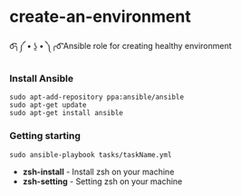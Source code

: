 # create-an-environment

o͡͡͡╮༼ • ʖ̯ • ༽╭o͡͡͡
Ansible role for creating healthy environment

### Install Ansible

```
sudo apt-add-repository ppa:ansible/ansible
sudo apt-get update
sudo apt-get install ansible
```

### Getting starting

```
sudo ansible-playbook tasks/taskName.yml
```

- **zsh-install** - Install zsh on your machine
- **zsh-setting** - Setting zsh on your machine
